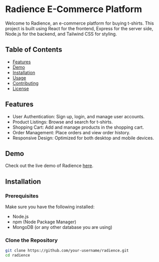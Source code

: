 # Radience E-Commerce Platform

Welcome to Radience, an e-commerce platform for buying t-shirts. This project is built using React for the frontend, Express for the server side, Node.js for the backend, and Tailwind CSS for styling.

## Table of Contents

- [Features](#features)
- [Demo](#demo)
- [Installation](#installation)
- [Usage](#usage)
- [Contributing](#contributing)
- [License](#license)

## Features

- User Authentication: Sign up, login, and manage user accounts.
- Product Listings: Browse and search for t-shirts.
- Shopping Cart: Add and manage products in the shopping cart.
- Order Management: Place orders and view order history.
- Responsive Design: Optimized for both desktop and mobile devices.

## Demo

Check out the live demo of Radience [here](https://your-live-demo-link.com).

## Installation

### Prerequisites

Make sure you have the following installed:

- Node.js
- npm (Node Package Manager)
- MongoDB (or any other database you are using)

### Clone the Repository

```bash
git clone https://github.com/your-username/radience.git
cd radience

